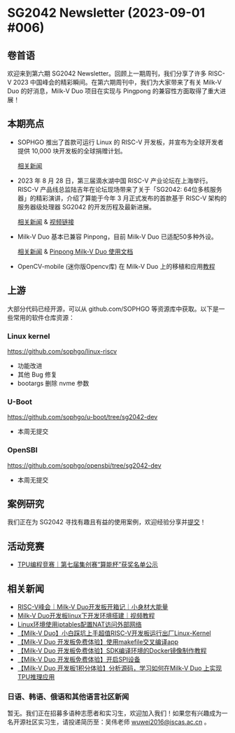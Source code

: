 # SG2042 Newsletter (2023-09-01 #006)

## 卷首语

欢迎来到第六期 SG2042 Newsletter。回顾上一期周刊，我们分享了许多 RISC-V 2023 中国峰会的精彩瞬间。在第六期周刊中，我们为大家带来了有关 Milk-V Duo 的好消息，Milk-V Duo 项目在实现与 Pingpong 的兼容性方面取得了重大进展！

## 本期亮点

+ SOPHGO 推出了首款可运行 Linux 的 RISC-V 开发板，并宣布为全球开发者提供 10,000 块开发板的全球捐赠计划。

  [相关新闻](https://twitter.com/sophgotech/status/1697074929546719237)

+ 2023 年 8 月 28 日，第三届滴水湖中国 RISC-V 产业论坛在上海举行。 RISC-V 产品线总监陆吉年在论坛现场带来了关于「SG2042: 64位多核服务器」的精彩演讲，介绍了算能于今年 3 月正式发布的首款基于 RISC-V 架构的服务器级处理器 SG2042 的开发历程及最新进展。

  [相关新闻](https://mp.weixin.qq.com/s/aQB7dsPkhW6Iqmr-gmQtyg) & [视频链接](https://www.bilibili.com/video/BV11u4y1C7Pm/?spm_id_from=333.337.search-card.all.click&vd_source=ca24cf8467ac967e45410d8de9072922)

+ Milk-V Duo 基本已兼容 Pinpong，目前 Milk-V Duo 已适配50多种外设。

  [相关新闻](https://forum.sophgo.com/t/duo-50/209) & [Pinpong Milk-V Duo 使用文档](https://docs.qq.com/doc/DYlB3V21ZR1NGQW1y)  

+ OpenCV-mobile (迷你版Opencv库) 在 Milk-V Duo 上的移植和应用[教程](https://forum.sophgo.com/t/opencv-mobile-opencv-milkv-duo/217)


## 上游

大部分代码已经开源，可以从 github.com/SOPHGO 等资源库中获取。以下是一些常用的软件仓库资源：

### Linux kernel

https://github.com/sophgo/linux-riscv

-  功能改进
-   其他 Bug 修复
-  bootargs 删除 nvme 参数

### U-Boot

https://github.com/sophgo/u-boot/tree/sg2042-dev

+ 本周无提交

### OpenSBI

https://github.com/sophgo/opensbi/tree/sg2042-dev 

+ 本周无提交

## 案例研究

我们正在为 SG2042 寻找有趣且有益的使用案例，欢迎经验分享并[提交](https://github.com/sophgocommunity/SG2042-Newsletter/pulls)！

## 活动竞赛

+ [TPU编程竞赛｜第七届集创赛“算能杯”获奖名单公示](https://mp.weixin.qq.com/s/5qnqv4D5qPNJ32OA_J9tRg)


## 相关新闻

+ [RISC-V峰会｜Milk-V Duo开发板开箱记｜小身材大能量](https://www.bilibili.com/video/BV1oh4y1K724/?buvid=Y54D99531F2CD566461684E502D904E12E7D&is_story_h5=false&mid=1X5t7ZXcEbqDU1D9mpUjOA%3D%3D&p=1&plat_id=114&share_from=ugc&share_medium=iphone&share_plat=ios&share_session_id=D2E6F5C0-CFEB-4158-BCF9-1C882F6C57DC&share_source=WEIXIN_MONMENT&share_tag=s_i&timestamp=1693458199&unique_k=dvYIqWI&up_id=15605024&wxfid=o7omF0Zn847hho8cUkYd6-nKMk5E&share_times=1&vd_source=ca24cf8467ac967e45410d8de9072922)
+ [Milk-V Duo开发板linux下开发环境搭建｜视频教程](https://www.bilibili.com/video/BV1B8411m7jR/?spm_id_from=333.337.search-card.all.click&vd_source=ca24cf8467ac967e45410d8de9072922)
+ [Linux环境使用iptables配置NAT访问外部网络](https://community.milkv.io/t/linux-iptables-nat/542)
+ [【Milk-V Duo】小白踩坑上手超值RISC-V开发板运行出厂Linux-Kernel](https://www.bilibili.com/video/BV1Cr4y1X7Us/?spm_id_from=333.337.search-card.all.click&vd_source=ca24cf8467ac967e45410d8de9072922)
+ [【Milk-V Duo 开发板免费体验】使用makefile交叉编译app](https://bbs.elecfans.com/jishu_2372927_1_1.html)
+ [【Milk-V Duo 开发板免费体验】SDK编译环境的Docker镜像制作教程](https://bbs.elecfans.com/jishu_2372514_1_1.html)
+ [【Milk-V Duo 开发板免费体验】开启SPI设备](https://bbs.elecfans.com/jishu_2366919_1_1.html)
+ [【Milk-V Duo 开发板1积分体验】分析源码，学习如何在Milk-V Duo 上实现TPU推理应用](https://forum.sophgo.com/t/milk-v-duo-1-milk-v-duo-tpu/219/1)

### 日语、韩语、俄语和其他语言社区新闻

暂无。我们正在招募多语种志愿者和实习生，欢迎加入我们！如果您有兴趣成为一名开源社区实习生，请投递简历至：吴伟老师 [wuwei2016@iscas.ac.cn](mailto:wuwei2016@iscas.ac.cn) 。
